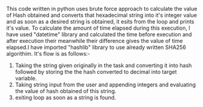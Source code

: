 This code written in python uses brute force approach to calculate the value of Hash obtained and converts that hexadecimal string into it's integer value and as soon as a desired string is obtained, it esits from the loop and prints it's value.
To calculate the amount of time elapsed during this execution, I have used "datetime" library and calculated the time before execution and after execution their meanwhile their difference gives the value of time elapsed.I have imported "hashlib" library  to use already written SHA256 algorithim.
It's flow is as follows:-
1. Taking the string given originally in the task and converting it into hash followed by storing the the hash converted to decimal into target variable.
2. Taking string input from the user and appending integers and evaluating the value of hash obtained of this string.
3. exiting loop as soon as a string is found.
